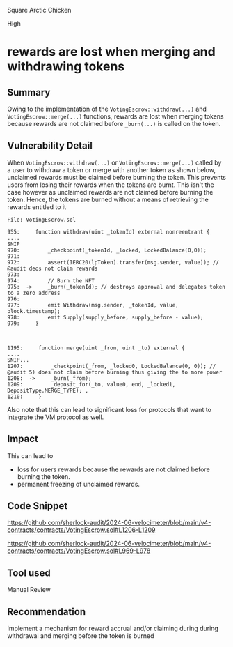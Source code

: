 Square Arctic Chicken

High

# rewards are lost when merging and withdrawing tokens

## Summary
Owing to the implementation of the `VotingEscrow::withdraw(...)` and `VotingEscrow::merge(...)`  functions, rewards are lost when merging tokens  because rewards are not claimed before `_burn(...)` is called on the token.

## Vulnerability Detail
When `VotingEscrow::withdraw(...)` or `VotingEscrow::merge(...)` called by a user to withdraw a token or merge with another token as shown below,  unclaimed rewards must be claimed before burning the token. This prevents users from losing their rewards when the tokens are burnt. This isn't the case however as unclaimed rewards are not claimed before burning the token.
Hence, the tokens are burned without a means of retrieving the rewards entitled to it


```solidity
File: VotingEscrow.sol

955:     function withdraw(uint _tokenId) external nonreentrant { 
....
SNIP
970:         _checkpoint(_tokenId, _locked, LockedBalance(0,0));
971: 
972:         assert(IERC20(lpToken).transfer(msg.sender, value)); // @audit deos not claim rewards
973: 
974:         // Burn the NFT
975:  ->     _burn(_tokenId); // destroys approval and delegates token to a zero address
976: 
977:         emit Withdraw(msg.sender, _tokenId, value, block.timestamp);
978:         emit Supply(supply_before, supply_before - value);
979:     }



1195:     function merge(uint _from, uint _to) external { 
....
SNIP...
1207:         _checkpoint(_from, _locked0, LockedBalance(0, 0)); // @audit 5) does not claim before burning thus giving the to more power
1208:  ->     _burn(_from); 
1209:         _deposit_for(_to, value0, end, _locked1, DepositType.MERGE_TYPE); , 
1210:     }

```

Also note that this can lead to significant loss for protocols that want to integrate the VM protocol as well.


## Impact
This can lead to 
- loss for users rewards because the rewards are not claimed before burning the token.
- permanent freezing of unclaimed rewards.

## Code Snippet
https://github.com/sherlock-audit/2024-06-velocimeter/blob/main/v4-contracts/contracts/VotingEscrow.sol#L1206-L1209

https://github.com/sherlock-audit/2024-06-velocimeter/blob/main/v4-contracts/contracts/VotingEscrow.sol#L969-L978



## Tool used

Manual Review

## Recommendation
Implement a mechanism for reward accrual and/or claiming during during withdrawal and merging before the token is burned
